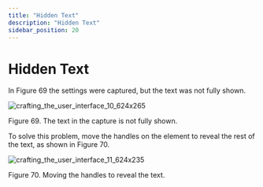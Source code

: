 ```yaml
---
title: "Hidden Text"
description: "Hidden Text"
sidebar_position: 20
---
```


# Hidden Text

In Figure 69 the settings were captured, but the text was not fully shown.

![crafting_the_user_interface_10_624x265](/images/endpointpolicymanager/applicationsettings/designstudio/userinterface/manualedits/crafting_the_user_interface_10_624x265.webp)

Figure 69. The text in the capture is not fully shown.

To solve this problem, move the handles on the element to reveal the rest of the text, as shown in
Figure 70.

![crafting_the_user_interface_11_624x235](/images/endpointpolicymanager/applicationsettings/designstudio/userinterface/manualedits/crafting_the_user_interface_11_624x235.webp)

Figure 70. Moving the handles to reveal the text.

